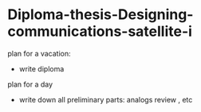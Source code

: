 # Diploma-thesis-Designing-communications-satellite-i

plan for a vacation: 

- write diploma


plan for a day

- write down all preliminary parts: analogs review , etc
